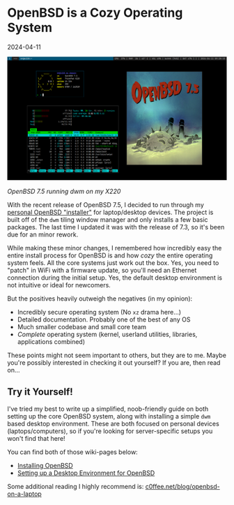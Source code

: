 # OpenBSD is a Cozy Operating System

2024-04-11

![Screenshot of OpenBSD 7.5 running dwm](/public/images/open-suck-75.png)

*OpenBSD 7.5 running dwm on my X220*

With the recent release of OpenBSD 7.5, I decided to run through my [personal OpenBSD "installer"](https://git.btxx.org/open-suck/about/) for laptop/desktop devices. The project is built off of the `dwm` tiling window manager and only installs a few basic packages. The last time I updated it was with the release of 7.3, so it's been due for an minor rework.

While making these minor changes, I remembered how incredibly easy the entire install process for OpenBSD is and how *cozy* the entire operating system feels. All the core systems just work out the box. Yes, you need to "patch" in WiFi with a firmware update, so you'll need an Ethernet connection during the initial setup. Yes, the default desktop environment is not intuitive or ideal for newcomers.

But the positives heavily outweigh the negatives (in my opinion):

- Incredibly secure operating system (No `xz` drama here...)
- Detailed documentation. Probably one of the best of any OS
- Much smaller codebase and small core team
- *Complete* operating system (kernel, userland utilities, libraries, applications combined)

These points might not seem important to others, but they are to me. Maybe you're possibly interested in checking it out yourself? If you are, then read on...

## Try it Yourself!

I've tried my best to write up a simplified, noob-friendly guide on both setting up the core OpenBSD system, along with installing a simple `dwm` based desktop environment. These are both focused on personal devices (laptops/computers), so if you're looking for server-specific setups you won't find that here!

You can find both of those wiki-pages below:

- [Installing OpenBSD](https://btxx.org/wiki/openbsd/installation/)
- [Setting up a Desktop Environment for OpenBSD](https://btxx.org/wiki/openbsd/desktop_environment/)

Some additional reading I highly recommend is: [c0ffee.net/blog/openbsd-on-a-laptop](https://www.c0ffee.net/blog/openbsd-on-a-laptop)
